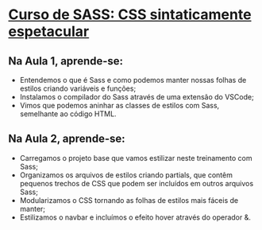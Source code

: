 # [Curso de SASS: CSS sintaticamente espetacular](https://cursos.alura.com.br/course/sass-css-sintaticamente-espetacular)

## Na Aula 1, aprende-se:
* Entendemos o que é Sass e como podemos manter nossas folhas de estilos criando variáveis e funções;
* Instalamos o compilador do Sass através de uma extensão do VSCode;
* Vimos que podemos aninhar as classes de estilos com Sass, semelhante ao código HTML.

## Na Aula 2, aprende-se:
* Carregamos o projeto base que vamos estilizar neste treinamento com Sass;
* Organizamos os arquivos de estilos criando partials, que contêm pequenos trechos de CSS que podem ser incluídos em outros arquivos Sass;
* Modularizamos o CSS tornando as folhas de estilos mais fáceis de manter;
* Estilizamos o navbar e incluímos o efeito hover através do operador &.